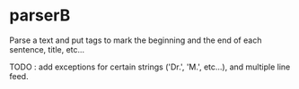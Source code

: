 # parserB

Parse a text and put tags to mark the beginning and the end of each sentence, title, etc...

TODO : add exceptions for certain strings ('Dr.', 'M.', etc...), and multiple line feed.
